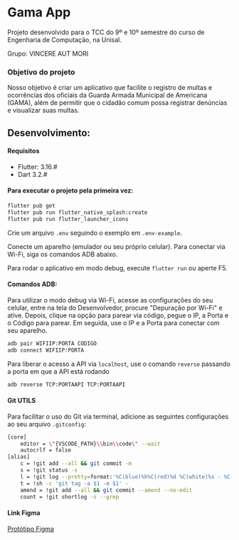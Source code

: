 # Gama App

Projeto desenvolvido para o TCC do 9º e 10º semestre do curso de Engenharia de Computação, na Unisal.

Grupo: VINCERE AUT MORI <!-- Não faço a ideia do porque desse nome...  -->

### Objetivo do projeto

Nosso objetivo é criar um aplicativo que facilite o registro de multas e ocorrências dos oficiais da Guarda Armada Municipal de Americana (GAMA), além de permitir que o cidadão comum possa registrar denúncias e visualizar suas multas.

## Desenvolvimento:

#### Requisitos

- Flutter: 3.16.#
- Dart 3.2.#

#### Para executar o projeto pela primeira vez:

```bash
flutter pub get
flutter pub run flutter_native_splash:create
flutter pub run flutter_launcher_icons
```

Crie um arquivo `.env` seguindo o exemplo em `.env-example`.

Conecte um aparelho (emulador ou seu próprio celular). Para conectar via Wi-Fi, siga os comandos ADB abaixo.

Para rodar o aplicativo em modo debug, execute `flutter run` ou aperte F5.

#### Comandos ADB:

Para utilizar o modo debug via Wi-Fi, acesse as configurações do seu celular, entre na tela do Desenvolvedor, procure "Depuração por Wi-Fi" e ative. Depois, clique na opção para parear via código, pegue o IP, a Porta e o Código para parear. Em seguida, use o IP e a Porta para conectar com seu aparelho.

```bash
adb pair WIFIIP:PORTA CODIGO
adb connect WIFIIP:PORTA
```

Para liberar o acesso a API via `localhost`, use o comando `reverse` passando a porta em que a API está rodando

```bash
adb reverse TCP:PORTAAPI TCP:PORTAAPI
```

#### Git UTILS

Para facilitar o uso do Git via terminal, adicione as seguintes configurações ao seu arquivo `.gitconfig`:

```bash
[core]
	editor = \"{VSCODE_PATH}\\bin\\code\" --wait
	autocrlf = false
[alias]
	c = !git add --all && git commit -m
	s = !git status -s
	l = !git log --pretty=format:'%C(blue)%h%C(red)%d %C(white)%s - %C(cyan)%cn, %C(green)%cr'
	t = !sh -c 'git tag -a $1 -m $1' -
	amend = !git add --all && git commit --amend --no-edit
	count = !git shortlog -s --grep
```

#### Link Figma

[Protótipo Figma](<https://www.figma.com/file/QdC0vIsrWQE8g11uaZ9jzX/(V.002)-%5BTCC-UNISAL%7C-APP-GAMA---UX-AND-UI%5D?node-id=101-1660&t=phC87QmNl3uuyK5L-0>)
